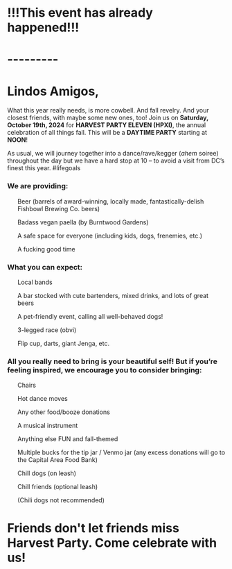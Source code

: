 # !!!This event has already happened!!!

# ---------

# Lindos Amigos,

What this year really needs, is more cowbell. And fall revelry. And your closest friends, with maybe some new ones, too! Join us on **Saturday, October 19th, 2024** for **HARVEST PARTY ELEVEN (HPXI)**, the annual celebration of all things fall. This will be a **DAYTIME PARTY** starting at **NOON**!

As usual, we will journey together into a dance/rave/kegger (*ahem* soiree) throughout the day but we have a hard stop at 10 – to avoid a visit from DC’s finest this year. #lifegoals

### We are providing:
  <ul>Beer (barrels of award-winning, locally made, fantastically-delish Fishbowl Brewing Co. beers)</ul>
  <ul>Badass vegan paella (by Burntwood Gardens)</ul>
  <ul>A safe space for everyone (including kids, dogs, frenemies, etc.)</ul>
  <ul>A fucking good time</ul>

### What you can expect:
  <ul>Local bands</ul>
  <ul>A bar stocked with cute bartenders, mixed drinks, and lots of great beers</ul>
  <ul>A pet-friendly event, calling all well-behaved dogs!</ul>
  <ul>3-legged race (obvi)</ul>
  <ul>Flip cup, darts, giant Jenga, etc.</ul>

### All you really need to bring is your beautiful self! But if you’re feeling inspired, we encourage you to consider bringing:
  <ul>Chairs</ul>
  <ul>Hot dance moves</ul>
  <ul>Any other food/booze donations</ul>
  <ul>A musical instrument</ul>
  <ul>Anything else FUN and fall-themed</ul>
  <ul>Multiple bucks for the tip jar / Venmo jar (any excess donations will go to the Capital Area Food Bank)</ul>
  <ul>Chill dogs (on leash)</ul>
  <ul>Chill friends (optional leash)</ul>
  <ul>(Chili dogs not recommended)</ul>

# Friends don't let friends miss Harvest Party. Come celebrate with us!
